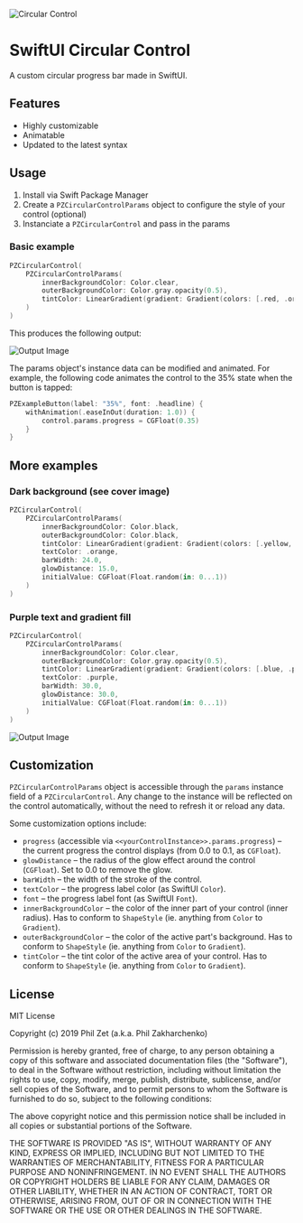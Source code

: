 ![Circular Control](https://github.com/philzet/PZCircularControl/blob/master/Resources/CircularControl.png)

# SwiftUI Circular Control

A custom circular progress bar made in SwiftUI.

## Features

* Highly customizable
* Animatable
* Updated to the latest syntax

## Usage

1. Install via Swift Package Manager
2. Create a `PZCircularControlParams` object to configure the style of your control (optional)
3. Instanciate a `PZCircularControl` and pass in the params

### Basic example

```swift
PZCircularControl(
    PZCircularControlParams(
        innerBackgroundColor: Color.clear,
        outerBackgroundColor: Color.gray.opacity(0.5),
        tintColor: LinearGradient(gradient: Gradient(colors: [.red, .orange]), startPoint: .topLeading, endPoint: .bottomTrailing)
    )
)
```

This produces the following output:

![Output Image](https://github.com/philzet/PZCircularControl/blob/master/Resources/Example1.png)

The params object's instance data can be modified and animated. For example, the following code animates the control to the 35% state when the button is tapped:

```swift
PZExampleButton(label: "35%", font: .headline) { 
    withAnimation(.easeInOut(duration: 1.0)) { 
        control.params.progress = CGFloat(0.35) 
    } 
}
```

## More examples

### Dark background (see cover image)

```swift
PZCircularControl(
    PZCircularControlParams(
        innerBackgroundColor: Color.black,
        outerBackgroundColor: Color.black,
        tintColor: LinearGradient(gradient: Gradient(colors: [.yellow, .pink]), startPoint: .bottomLeading, endPoint: .topLeading),
        textColor: .orange,
        barWidth: 24.0,
        glowDistance: 15.0,
        initialValue: CGFloat(Float.random(in: 0...1))
    )
)
```

### Purple text and gradient fill

```swift
PZCircularControl(
    PZCircularControlParams(
        innerBackgroundColor: Color.clear,
        outerBackgroundColor: Color.gray.opacity(0.5),
        tintColor: LinearGradient(gradient: Gradient(colors: [.blue, .purple]), startPoint: .bottomLeading, endPoint: .topLeading),
        textColor: .purple,
        barWidth: 30.0,
        glowDistance: 30.0,
        initialValue: CGFloat(Float.random(in: 0...1))
    )
)
```

![Output Image](https://github.com/philzet/PZCircularControl/blob/master/Resources/Example2.png)

## Customization

`PZCircularControlParams` object is accessible through the `params` instance field of a `PZCircularControl`. Any change to the instance will be reflected on the control automatically, without the need to refresh it or reload any data. 

Some customization options include:
* `progress` (accessible via `<<yourControlInstance>>.params.progress`) – the current progress the control displays (from 0.0 to 0.1, as `CGFloat`).
* `glowDistance` – the radius of the glow effect around the control (`CGFloat`). Set to 0.0 to remove the glow.
* `barWidth` – the width of the stroke of the control.
* `textColor` – the progress label color (as SwiftUI `Color`).
* `font` – the progress label font (as SwiftUI `Font`).
* `innerBackgroundColor` – the color of the inner part of your control (inner radius). Has to conform to `ShapeStyle` (ie. anything from `Color` to `Gradient`).
* `outerBackgroundColor` – the color of the active part's background. Has to conform to `ShapeStyle` (ie. anything from `Color` to `Gradient`).
* `tintColor` – the tint color of the active area of your control. Has to conform to `ShapeStyle` (ie. anything from `Color` to `Gradient`).

## License

MIT License

Copyright (c) 2019 Phil Zet (a.k.a. Phil Zakharchenko)

Permission is hereby granted, free of charge, to any person obtaining a copy of this software and associated documentation files (the "Software"), to deal in the Software without restriction, including without limitation the rights to use, copy, modify, merge, publish, distribute, sublicense, and/or sell copies of the Software, and to permit persons to whom the Software is furnished to do so, subject to the following conditions:

The above copyright notice and this permission notice shall be included in all copies or substantial portions of the Software.

THE SOFTWARE IS PROVIDED "AS IS", WITHOUT WARRANTY OF ANY KIND, EXPRESS OR IMPLIED, INCLUDING BUT NOT LIMITED TO THE WARRANTIES OF MERCHANTABILITY, FITNESS FOR A PARTICULAR PURPOSE AND NONINFRINGEMENT. IN NO EVENT SHALL THE AUTHORS OR COPYRIGHT HOLDERS BE LIABLE FOR ANY CLAIM, DAMAGES OR OTHER LIABILITY, WHETHER IN AN ACTION OF CONTRACT, TORT OR OTHERWISE, ARISING FROM, OUT OF OR IN CONNECTION WITH THE SOFTWARE OR THE USE OR OTHER DEALINGS IN THE SOFTWARE.

